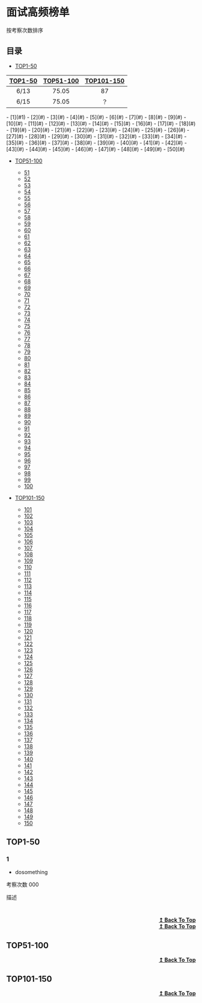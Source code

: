 # 面试高频榜单
按考察次数排序

## 目录
- [TOP1-50](#TOP1-50)


<div align="center">

| [TOP1-50](#TOP1-50) | [TOP51-100](#TOP51-100) | [TOP101-150](#TOP101-150) |
| :---: | :---: |  :---: | 
|6/13|75.05| 87| 
|6/15|75.05| ？| 

</div>
   - [1](#1)
   - [2](#)
   - [3](#)
   - [4](#)
   - [5](#)
   - [6](#)
   - [7](#)
   - [8](#)
   - [9](#)
   - [10](#)
   - [11](#)
   - [12](#)
   - [13](#)
   - [14](#)
   - [15](#)
   - [16](#)
   - [17](#)
   - [18](#)
   - [19](#)
   - [20](#)
   - [21](#)
   - [22](#)
   - [23](#)
   - [24](#)
   - [25](#)
   - [26](#)
   - [27](#)
   - [28](#)
   - [29](#)
   - [30](#)
   - [31](#)
   - [32](#)
   - [33](#)
   - [34](#)
   - [35](#)
   - [36](#)
   - [37](#)
   - [38](#)
   - [39](#)
   - [40](#)
   - [41](#)
   - [42](#)
   - [43](#)
   - [44](#)
   - [45](#)
   - [46](#)
   - [47](#)
   - [48](#)
   - [49](#)
   - [50](#)



- [TOP51-100](#TOP51-100)
   - [51](#51)
   - [52](#52)
   - [53](#53)
   - [54](#54)
   - [55](#55)
   - [56](#56)
   - [57](#57)
   - [58](#58)
   - [59](#59)
   - [60](#60)
   - [61](#61)
   - [62](#62)
   - [63](#63)
   - [64](#64)
   - [65](#65)
   - [66](#66)
   - [67](#67)
   - [68](#68)
   - [69](#69)
   - [70](#70)
   - [71](#71)
   - [72](#72)
   - [73](#73)
   - [74](#74)
   - [75](#75)
   - [76](#76)
   - [77](#77)
   - [78](#78)
   - [79](#79)
   - [80](#80)
   - [81](#81)
   - [82](#82)
   - [83](#83)
   - [84](#84)
   - [85](#85)
   - [86](#86)
   - [87](#87)
   - [88](#88)
   - [89](#89)
   - [90](#90)
   - [91](#91)
   - [92](#92)
   - [93](#93)
   - [94](#94)
   - [95](#95)
   - [96](#96)
   - [97](#97)
   - [98](#98)
   - [99](#99)
   - [100](#100)


- [TOP101-150](#TOP101-150)
   - [101](#101)
   - [102](#102)
   - [103](#103)
   - [104](#104)
   - [105](#105)
   - [106](#106)
   - [107](#107)
   - [108](#108)
   - [109](#109)
   - [110](#110)
   - [111](#111)
   - [112](#112)
   - [113](#113)
   - [114](#114)
   - [115](#115)
   - [116](#116)
   - [117](#117)
   - [118](#118)
   - [119](#119)
   - [120](#120)
   - [121](#121)
   - [122](#122)
   - [123](#123)
   - [124](#124)
   - [125](#125)
   - [126](#126)
   - [127](#127)
   - [128](#128)
   - [129](#129)
   - [130](#130)
   - [131](#131)
   - [132](#132)
   - [133](#133)
   - [134](#134)
   - [135](#135)
   - [136](#136)
   - [137](#137)
   - [138](#138)
   - [139](#139)
   - [140](#140)
   - [141](#141)
   - [142](#142)
   - [143](#143)
   - [144](#144)
   - [145](#145)
   - [146](#146)
   - [147](#147)
   - [148](#148)
   - [149](#149)
   - [150](#150)


## TOP1-50


### 1
* dosomething

考察次数 000

描述
```

```
<!-- ![img]() -->
```cpp

```

<div align="right">
    <b><a href="#目录">↥ Back To Top</a></b>
</div>



<div align="right">
    <b><a href="#目录">↥ Back To Top</a></b>
</div>



## TOP51-100




<div align="right">
    <b><a href="#目录">↥ Back To Top</a></b>
</div>



## TOP101-150




<div align="right">
    <b><a href="#目录">↥ Back To Top</a></b>
</div>
